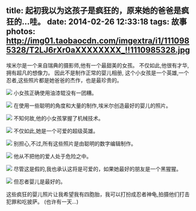 title: 起初我以为这孩子是疯狂的，原来她的爸爸是疯狂的…哇。
date: 2014-02-26 12:33:18
tags: 故事
photos: http://img01.taobaocdn.com/imgextra/i1/1110985328/T2LJ6rXr0aXXXXXXXX_!!1110985328.jpg
---

埃米尔是一个来自瑞典的摄影师,他有一个最甜美的女孩。 不仅如此,他很有才华,拥有超凡的想像力。 因此不是制作正常的婴儿相册, 这个小女孩是一个英雄,一个忍者,这些照片都是她爸爸的杰作，也是最珍贵的。

<!-- more -->

![](http://img03.taobaocdn.com/imgextra/i3/1110985328/T2_nfrXB4XXXXXXXXX_!!1110985328.jpg)
小女孩正确使用油漆辊没有一团糟。 

![](http://img02.taobaocdn.com/imgextra/i2/1110985328/T2z.DsXqtXXXXXXXXX_!!1110985328.jpg)
在使用一些聪明的角度和大量的制作,埃米尔创造最好的婴儿的照片。 

![](http://img03.taobaocdn.com/imgextra/i3/1110985328/T2QA6sXtlXXXXXXXXX_!!1110985328.jpg)
不知何故,他的小女孩掌握了机械技术。

![](http://img04.taobaocdn.com/imgextra/i4/1110985328/T2nD6sXq8XXXXXXXXX_!!1110985328.jpg)
不仅如此,她是一个可爱的超级英雄。 

![](http://img01.taobaocdn.com/imgextra/i1/1110985328/T2LJ6rXr0aXXXXXXXX_!!1110985328.jpg)
别担心,不过,所有这些照片是由聪明的数字编辑制作。 

![](http://img01.taobaocdn.com/imgextra/i1/1110985328/T225HsXu4XXXXXXXXX_!!1110985328.jpg)
他从不把他的爱人处于危险之中。

![](http://img04.taobaocdn.com/imgextra/i4/1110985328/T2uGDsXyBXXXXXXXXX_!!1110985328.jpg)
尽管这是假的,我也承认这将是可爱的，如果她最好的朋友是一个黑猩猩。

![](http://img04.taobaocdn.com/imgextra/i4/1110985328/T2JTPqXwtaXXXXXXXX_!!1110985328.jpg)
但忍者婴儿是最好的。


这些疯狂的婴儿照片让我希望我有四胞胎，我可以打扮成忍者神龟,拍摄他们打击犯罪和吃披萨。 (也许有一天…) 